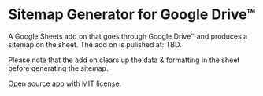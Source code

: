 # Sitemap Generator for Google Drive™
A Google Sheets add on that goes through Google Drive™ and produces a sitemap on the sheet. The add on is pulished at: TBD.

Please note that the add on clears up the data & formatting in the sheet before generating the sitemap. 

Open source app with MIT license.

